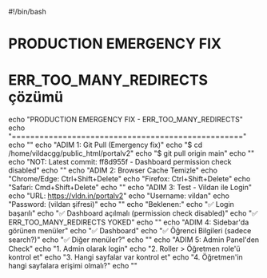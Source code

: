 #!/bin/bash
# PRODUCTION EMERGENCY FIX
# ERR_TOO_MANY_REDIRECTS çözümü

echo "PRODUCTION EMERGENCY FIX - ERR_TOO_MANY_REDIRECTS"
echo "=================================================="
echo ""
echo "ADIM 1: Git Pull (Emergency fix)"
echo "$ cd /home/vildacgg/public_html/portalv2"
echo "$ git pull origin main"
echo ""
echo "NOT: Latest commit: ff8d955f - Dashboard permission check disabled"
echo ""
echo "ADIM 2: Browser Cache Temizle"
echo "Chrome/Edge: Ctrl+Shift+Delete"
echo "Firefox: Ctrl+Shift+Delete"
echo "Safari: Cmd+Shift+Delete"
echo ""
echo "ADIM 3: Test - Vildan ile Login"
echo "URL: https://vldn.in/portalv2"
echo "Username: vildan"
echo "Password: (vildan şifresi)"
echo ""
echo "Beklenen:"
echo "✅ Login başarılı"
echo "✅ Dashboard açılmalı (permission check disabled)"
echo "✅ ERR_TOO_MANY_REDIRECTS YOKED"
echo ""
echo "ADIM 4: Sidebar'da görünen menüler"
echo "✅ Dashboard"
echo "✅ Öğrenci Bilgileri (sadece search?)"
echo "✅ Diğer menüler?"
echo ""
echo "ADIM 5: Admin Panel'den Check"
echo "1. Admin olarak login"
echo "2. Roller > Öğretmen role'ü kontrol et"
echo "3. Hangi sayfalar var kontrol et"
echo "4. Öğretmen'in hangi sayfalara erişimi olmalı?"
echo ""
